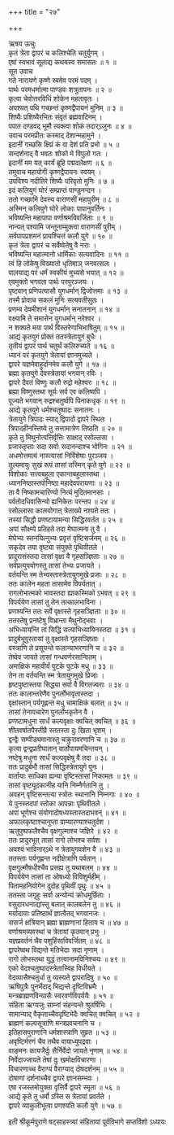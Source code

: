 +++
title = "२७"

+++

ऋषय ऊचुः  
कृतं त्रेता द्वापरं च कलिश्चेति चतुर्युगम् ।  
एषां स्वभावं सूताद्य कथयस्व समासतः ॥ १ ॥  
सूत उवाच  
गते नारायणे कृष्णे स्वमेव परमं पदम् ।  
पार्थः परमधर्मात्मा पाण्डवः शत्रुतापनः ॥ २ ॥  
कृत्वा चेवोत्तरविधिं शोकेन महतावृतः ।  
अपश्यत् पथि गच्छन्तं कृष्णद्वैपायनं मुनिम् ॥ ३ ॥  
शिष्यैः प्रशिष्यैरभितः संवृतं ब्रह्मवादिनम् ।  
पपात दण्डवद् भूमौ त्यक्त्वा शोकं तदार्ऽजुनः ॥ ४ ॥  
उवाच परमप्रीतः कस्माद् देशान्महामुने ।  
इदानीं गच्छसि क्षिप्रं कं वा देशं प्रति प्रभो ॥ ५ ॥  
सन्दर्शनाद् वै भवतः शोको मे विपुलो गतः ।  
इदानीं मम यत् कार्यं ब्रूहि पद्मदलेक्षण ॥ ६ ॥  
तमुवाच महायोगी कृष्णद्वैपायनः स्वयम् ।  
उपविश्य नदीतिरे शिष्यैः परिवृतो मुनिः ॥ ७ ॥  
इदं कलियुगं घोरं सम्प्राप्तं पाण्डुनन्दन ।  
ततो गच्छामि देवस्य वाराणसीं महापुरीम् ॥ ८ ॥  
अस्मिन् कलियुगे घोरे लोकाः पापानुवर्तिनः ।  
भविष्यन्ति महापापा वर्णाश्रमविवर्जिताः ॥ ९ ॥  
नान्यत् पश्यामि जन्तूनाम्मुक्त्वा वाराणसीं पुरीम् ।  
सर्वपापप्रशमनं प्रायश्चित्तं कलौ युगे ॥ १० ॥  
कृतं त्रेता द्वापरं च सर्वेष्वेतेषु वै नराः ।  
भविष्यन्ति महात्मानो धार्मिकाः सत्यवादिनः ॥ ११ ॥  
त्वं हि लोकेषु विख्यातो धृतिमाञ् जनवत्सलः ।  
पालयाद्य परं धर्मं स्वकीयं मुच्यसे भयात् ॥ १२ ॥  
एवमुक्तो भगवता पार्थः परपुरञ्जयः ।  
पृष्टवान् प्रणिपत्यासौ युगधर्मान् द्विजोत्तमाः ॥ १३ ॥  
तस्मै प्रोवाच सकलं मुनिः सत्यवतीसुतः ।  
प्रणम्य देवमीशानं युगधर्मान् सनातनान् ॥ १४ ॥  
वक्ष्यामि ते समासेन युगधर्मान् नरेश्वर ।  
न शक्यते मया पार्थ विस्तरेणाभिभाषितुम् ॥ १५ ॥  
आद्यं कृतयुगं प्रोक्तं ततस्त्रेतायुगं बुधैः ।  
तृतीयं द्वापरं पार्थ चतुर्थं कलिरुच्यते ॥ १६ ॥  
ध्यानं परं कृतयुगे त्रेतायां ज्ञानमुच्यते ।  
द्वापरे यज्ञमेवाहुर्दानमेव कलौ युगे ॥ १७ ॥  
ब्रह्मा कृतयुगे देवस्त्रेतायां भगवान् रविः ।  
द्वापरे दैवतं विष्णुः कलौ रुद्रो महेश्वरः ॥ १८ ॥  
ब्रह्मा विष्णुस्तथा सूर्यः सर्व एव कलिष्वपि ।  
पूज्यते भगवान् रुद्रश्चतुर्ष्वपि पिनाकधृक् ॥ १९ ॥  
आद्ये कृतयुगे धर्मश्चतुष्पादः सनातनः ।  
त्रेतायुगे त्रिपादः स्याद् द्विपादो द्वापरे स्थितः ।  
त्रिपादहीनस्तिष्ये तु सत्तामात्रेण तिष्ठति ॥ २० ॥  
कृते तु मिथुनोत्पत्तिर्वृत्तिः साक्षाद् रसोल्लसा ।  
प्रजास्तृप्ताः सदा सर्वाः सदानन्दाश्च भोगिनः ॥ २१ ॥  
अधमोत्तमत्वं नास्त्यासां निर्विशेषाः पुरञ्जय ।  
तुल्यमायुः सुखं रूपं तासां तस्मिन् कृते युगे ॥ २२ ॥  
विशोकाः सत्त्वबहुला एकान्तबहुलास्तथा ।  
ध्याननिष्ठास्तपोनिष्ठा महादेवपरायणाः ॥ २३ ॥  
ता वै निष्कामचारिण्यो नित्यं मुदितमानसाः ।  
पर्वतोदधिवासिन्यो ह्यनिकेतः परन्तप ॥ २४ ॥  
रसोल्लासा कालयोगात् त्रेताख्ये नश्यते ततः ।  
तस्यां सिद्धौ प्रणष्टायामन्या सिद्धिरवर्तत ॥ २५ ॥  
अपां सौक्ष्म्ये प्रतिहते तदा मेघात्मना तु वै ।  
मेघेभ्यः स्तनयित्नुभ्यः प्रवृत्तं वृष्टिसर्जनम् ॥ २६ ॥  
सकृदेव तया वृष्ट्या संयुक्ते पृथिवीतले ।  
प्रादुरासंस्तदा तासां वृक्षा वै गृहसञ्ज्ञिताः ॥ २७ ॥  
सर्वप्रत्युपयोगस्तु तासां तेभ्यः प्रजायते ।  
वर्तयन्ति स्म तेभ्यस्तास्त्रेतायुगमुखे प्रजाः ॥ २८ ॥  
ततः कालेन महता तासामेव विपर्यतात् ।  
रागलोभात्मको भावस्तदा ह्याकस्मिको ऽभवत् ॥ २९ ॥  
विपर्ययेण तासां तु तेन तत्कालभाविना ।  
प्रणश्यन्ति ततः सर्वे वृक्षास्ते गृहसञ्ज्ञिताः ॥ ३० ॥  
ततस्तेषु प्रनष्टेषु विभ्रान्ता मैथुनोद्भवाः ।  
अभिध्यायन्ति तां सिद्धिं सत्याभिध्यायिनस्तदा ॥ ३१ ॥  
प्रादुर्बभूवुस्तासां तु वृक्षास्ते गृहसञ्ज्ञिताः ।  
वस्त्राणि ते प्रसूयन्ते फलान्याभरणानि च ॥ ३२ ॥  
तेष्वेव जायते तासां गन्धवर्णरसान्वितम् ।  
अमाक्षिकं महावीर्यं पुटके पुटके मधु ॥ ३३ ॥  
तेन ता वर्तयन्ति स्म त्रेतायुगमुखे प्रिजाः ।  
हृष्टपुष्टास्तया सिद्ध्या सर्वा वै विगतज्वराः ॥ ३४ ॥  
ततः कालान्तरेणैव पुनर्लोभावृतास्तदा ।  
वृक्षांस्तान् पर्यगृह्णन्त मधु चामाक्षिकं बलात् ॥ ३५ ॥  
तासां तेनापचारेण पुनर्लोभकृतेन वै ।  
प्रणष्टामधुना सार्धं कल्पवृक्षाः क्वचित् क्वचित् ॥ ३६ ॥  
शीतवर्षातपैस्तीव्रै स्ततस्ता दुः खिता भृशम् ।  
द्वन्द्वैः सम्पीड्यमानास्तु चक्रुरावरणानि च ॥ ३७ ॥  
कृत्वा द्वन्द्वप्रतीघातान् वार्तोपायमचिन्तयन् ।  
नष्टेषु मधुना सार्धं कल्पवृक्षेषु वै तदा ॥ ३८ ॥  
ततः प्रादुर्बभौ तासां सिद्धिस्त्रेतायुगे पुनः ।  
वार्तायाः साधिका ह्यन्या वृष्टिस्तासां निकामतः ॥ ३९ ॥  
तासां वृष्ट्यूदकानीह यानि निम्नैर्गतानि तु ।  
अवहन् वृष्टिसन्तत्या स्त्रोतः स्थानानि निम्नगाः ॥ ४० ॥  
ये पुनस्तदपां स्तोका आपन्नाः पृथिवीतले ।  
अपां भूणेश्च संयोगादोषध्यस्तास्तदाभवन् ॥ ४१ ॥  
अफालकृष्टाश्चानुप्ता ग्राम्यारण्याश्चतुर्दश ।  
ऋतुपुष्पफलैश्चैव वृक्षगुल्माश्च जज्ञिरे ॥ ४२ ॥  
ततः प्रादुरभूत् तासां रागो लोभश्च सर्वशः ।  
अवश्यं भाविनार्ऽथे न त्रेतायुगवशेन वै ॥ ४३ ॥  
ततस्ताः पर्यगृह्णन्त नदीक्षेत्राणि पर्वतान् ।  
वृक्षगुल्मौषधीश्चैव प्रसह्य तु यथाबलम् ॥ ४४ ॥  
विपर्ययेण तासां ता ओषध्यो विविशुर्महीम् ।  
पितामहनियोगेन दुदोह पृथिवीं पृथुः ॥ ४५ ॥  
ततस्ता जगृहुः सर्वा अन्योन्यं क्रोधमूर्छिताः ।  
वसुदारधनाद्यांस्तु बलात् कालबलेन तु ॥ ४६ ॥  
मर्यादायाः प्रतिष्ठार्थं ज्ञात्वैतद् भगवानजः ।  
ससर्ज क्षत्रियान् ब्रह्मा ब्राह्मणानां हिताय च ॥ ४७ ॥  
वर्णाश्रमव्यवस्थां च त्रेतायां कृतवान् प्रभुः ।  
यज्ञप्रवर्तनं चैव पशुहिंसाविवर्जितम् ॥ ४८ ॥  
द्वापरेष्वथ विद्यन्ते मतिभेदाः सदा नृणाम् ।  
रागो लोभस्तथा युद्धं तत्त्वानामविनिश्चयः ॥ ४९ ॥  
एको वेदश्चतुष्पादस्त्रेतास्विह विधीयते ।  
वेदव्यासैश्चतुर्धा तु व्यस्यते द्वापरादिषु ॥ ५० ॥  
ऋषिपुत्रैः पुनर्भेदाद् भिद्यन्ते दृष्टिविभ्रमैः ।  
मन्त्रब्राह्मणविन्यासैः स्वरवर्णविपर्ययैः ॥ ५१ ॥  
संहिता ऋग्यजुः साम्नां संहन्यन्ते श्रुतर्षिभिः ।  
सामान्याद् वैकृताच्चैवदृष्टिभेदैः क्वचित् क्वचित् ॥ ५२ ॥  
ब्राह्मणं कल्पसूत्राणि मन्त्रप्रवचनानि च ।  
इतिहासपुराणानि धर्मशास्त्राणि सुव्रत ॥ ५३ ॥  
अवृष्टिर्मरणं चैव तथैव वायाध्युपद्रवाः ।  
वाङ्मनः कायजैर्दुः सैर्निर्वेदो जायते नृणाम् ॥ ५४ ॥  
निर्वेदाज्जायते तेषां दुः खमोक्षविचारणा ।  
विचारणाच्च वैराग्यं वैराग्याद् दोषदर्शनम् ॥ ५५ ॥  
दोषाणां दर्शनाच्चैव द्वापरे ज्ञानसम्भवः ।  
एषा रजस्तमोयुक्ता वृत्तिर्वै द्वापरे स्मृता ॥ ५६ ॥  
आद्ये कृते तु धर्मो ऽस्ति स त्रेतायां प्रवर्तते ।  
द्वापरे व्याकुलीभूत्वा प्रणश्यति कलौ युगे ॥ ५७ ॥  
    
इती श्रीकूर्मपुराणे षट्साहस्त्र्यां संहितायां पूर्वविभागे सप्तविंशो ऽध्यायः
